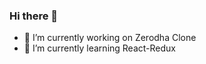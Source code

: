 ### Hi there 👋

- 🔭 I’m currently working on Zerodha Clone
- 🌱 I’m currently learning React-Redux

<!--
**mishravibhav/mishravibhav** is a ✨ _special_ ✨ repository because its `README.md` (this file) appears on your GitHub profile.

Here are some ideas to get you started:

- 🔭 I’m currently working on Zerodha Clone
- 🌱 I’m currently learning React-Redux
- 👯 I’m looking to collaborate on ...
- 🤔 I’m looking for help with ...
- 💬 Ask me about ...
- 📫 How to reach me: ...
- 😄 Pronouns: ...
- ⚡ Fun fact: ...
-->
